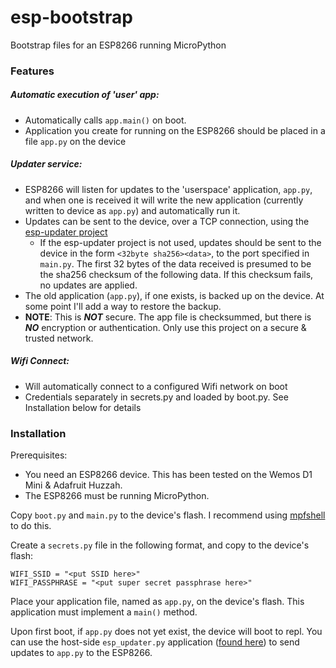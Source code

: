 # esp-bootstrap

Bootstrap files for an ESP8266 running MicroPython

### Features

##### Automatic execution of 'user' app:
- Automatically calls `app.main()` on boot. 
- Application you create for running on the ESP8266 should be placed in a file `app.py` on the device


##### Updater service:
- ESP8266 will listen for updates to the 'userspace' application, `app.py`, and when one is received it will write the new application (currently written to device as `app.py`) and automatically run it. 
- Updates can be sent to the device, over a TCP connection, using the [esp-updater project](https://github.com/craftyguy/esp-updater)
  - If the esp-updater project is not used, updates should be sent to the device in the form `<32byte sha256><data>`, to the port specified in `main.py`. The first 32 bytes of the data received is presumed to be the sha256 checksum of the following data. If this checksum fails, no updates are applied.
- The old application (`app.py`), if one exists, is backed up on the device. At some point I'll add a way to restore the backup.
- **NOTE**: This is ***NOT*** secure. The app file is checksummed, but there is ***NO*** encryption or authentication. Only use this project on a secure & trusted network.


##### Wifi Connect:
- Will automatically connect to a configured Wifi network on boot
- Credentials separately in secrets.py and loaded by boot.py. See Installation below for details


### Installation

Prerequisites:
- You need an ESP8266 device. This has been tested on the Wemos D1 Mini & Adafruit Huzzah.
- The ESP8266 must be running MicroPython. 

Copy `boot.py` and `main.py` to the device's flash. I recommend using [mpfshell](https://github.com/wendlers/mpfshell) to do this.

Create a `secrets.py` file in the following format, and copy to the device's flash:
```
WIFI_SSID = "<put SSID here>"
WIFI_PASSPHRASE = "<put super secret passphrase here>"
```

Place your application file, named as `app.py`, on the device's flash. This application must implement a `main()` method.

Upon first boot, if `app.py` does not yet exist, the device will boot to repl. You can use the host-side `esp_updater.py` application ([found here](https://github.com/craftyguy/esp-updater)) to send updates to `app.py` to the ESP8266.
